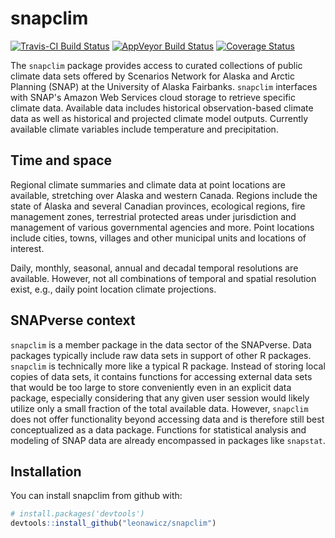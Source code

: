 
<!-- README.md is generated from README.Rmd. Please edit that file -->
snapclim
========

[![Travis-CI Build Status](https://travis-ci.org/leonawicz/snapclim.svg?branch=master)](https://travis-ci.org/leonawicz/snapclim) [![AppVeyor Build Status](https://ci.appveyor.com/api/projects/status/github/leonawicz/snapclim?branch=master&svg=true)](https://ci.appveyor.com/project/leonawicz/snapclim) [![Coverage Status](https://img.shields.io/codecov/c/github/leonawicz/snapclim/master.svg)](https://codecov.io/github/leonawicz/snapclim?branch=master)

The `snapclim` package provides access to curated collections of public climate data sets offered by Scenarios Network for Alaska and Arctic Planning (SNAP) at the University of Alaska Fairbanks. `snapclim` interfaces with SNAP's Amazon Web Services cloud storage to retrieve specific climate data. Available data includes historical observation-based climate data as well as historical and projected climate model outputs. Currently available climate variables include temperature and precipitation.

Time and space
--------------

Regional climate summaries and climate data at point locations are available, stretching over Alaska and western Canada. Regions include the state of Alaska and several Canadian provinces, ecological regions, fire management zones, terrestrial protected areas under jurisdiction and management of various governmental agencies and more. Point locations include cities, towns, villages and other municipal units and locations of interest.

Daily, monthly, seasonal, annual and decadal temporal resolutions are available. However, not all combinations of temporal and spatial resolution exist, e.g., daily point location climate projections.

SNAPverse context
-----------------

`snapclim` is a member package in the data sector of the SNAPverse. Data packages typically include raw data sets in support of other R packages. `snapclim` is technically more like a typical R package. Instead of storing local copies of data sets, it contains functions for accessing external data sets that would be too large to store conveniently even in an explicit data package, especially considering that any given user session would likely utilize only a small fraction of the total available data. However, `snapclim` does not offer functionality beyond accessing data and is therefore still best conceptualized as a data package. Functions for statistical analysis and modeling of SNAP data are already encompassed in packages like `snapstat`.

Installation
------------

You can install snapclim from github with:

``` r
# install.packages('devtools')
devtools::install_github("leonawicz/snapclim")
```
